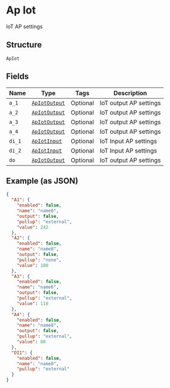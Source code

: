 
# Ap Iot

IoT AP settings

## Structure

`ApIot`

## Fields

| Name | Type | Tags | Description |
|  --- | --- | --- | --- |
| `a_1` | [`ApIotOutput`](../../doc/models/ap-iot-output.md) | Optional | IoT output AP settings |
| `a_2` | [`ApIotOutput`](../../doc/models/ap-iot-output.md) | Optional | IoT output AP settings |
| `a_3` | [`ApIotOutput`](../../doc/models/ap-iot-output.md) | Optional | IoT output AP settings |
| `a_4` | [`ApIotOutput`](../../doc/models/ap-iot-output.md) | Optional | IoT output AP settings |
| `di_1` | [`ApIotInput`](../../doc/models/ap-iot-input.md) | Optional | IoT Input AP settings |
| `di_2` | [`ApIotInput`](../../doc/models/ap-iot-input.md) | Optional | IoT Input AP settings |
| `do` | [`ApIotOutput`](../../doc/models/ap-iot-output.md) | Optional | IoT output AP settings |

## Example (as JSON)

```json
{
  "A1": {
    "enabled": false,
    "name": "name0",
    "output": false,
    "pullup": "external",
    "value": 242
  },
  "A2": {
    "enabled": false,
    "name": "name8",
    "output": false,
    "pullup": "none",
    "value": 180
  },
  "A3": {
    "enabled": false,
    "name": "name6",
    "output": false,
    "pullup": "external",
    "value": 118
  },
  "A4": {
    "enabled": false,
    "name": "name8",
    "output": false,
    "pullup": "external",
    "value": 88
  },
  "DI1": {
    "enabled": false,
    "name": "name0",
    "pullup": "external"
  }
}
```

